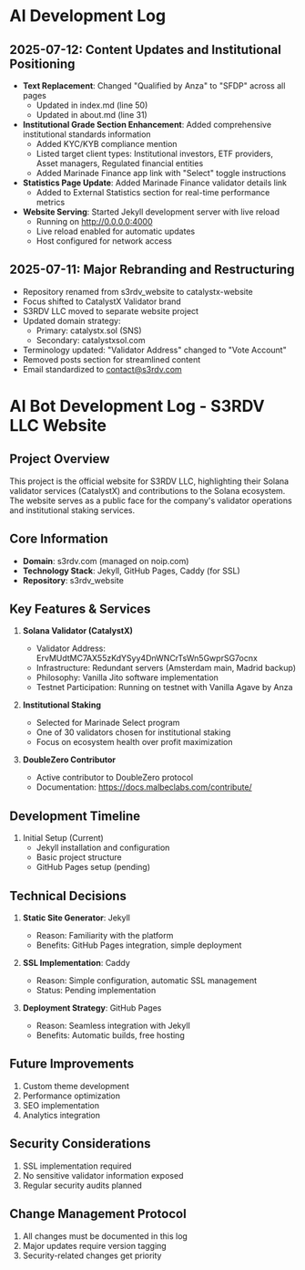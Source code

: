 # AI Development Log

## 2025-07-12: Content Updates and Institutional Positioning
- **Text Replacement**: Changed "Qualified by Anza" to "SFDP" across all pages
  - Updated in index.md (line 50)
  - Updated in about.md (line 31)
- **Institutional Grade Section Enhancement**: Added comprehensive institutional standards information
  - Added KYC/KYB compliance mention
  - Listed target client types: Institutional investors, ETF providers, Asset managers, Regulated financial entities
  - Added Marinade Finance app link with "Select" toggle instructions
- **Statistics Page Update**: Added Marinade Finance validator details link
  - Added to External Statistics section for real-time performance metrics
- **Website Serving**: Started Jekyll development server with live reload
  - Running on http://0.0.0.0:4000
  - Live reload enabled for automatic updates
  - Host configured for network access

## 2025-07-11: Major Rebranding and Restructuring
- Repository renamed from s3rdv_website to catalystx-website
- Focus shifted to CatalystX Validator brand
- S3RDV LLC moved to separate website project
- Updated domain strategy:
  - Primary: catalystx.sol (SNS)
  - Secondary: catalystxsol.com
- Terminology updated: "Validator Address" changed to "Vote Account"
- Removed posts section for streamlined content
- Email standardized to contact@s3rdv.com

# AI Bot Development Log - S3RDV LLC Website

## Project Overview
This project is the official website for S3RDV LLC, highlighting their Solana validator services (CatalystX) and contributions to the Solana ecosystem. The website serves as a public face for the company's validator operations and institutional staking services.

## Core Information
- **Domain**: s3rdv.com (managed on noip.com)
- **Technology Stack**: Jekyll, GitHub Pages, Caddy (for SSL)
- **Repository**: s3rdv_website

## Key Features & Services
1. **Solana Validator (CatalystX)**
   - Validator Address: ErvMUdtMC7AX55zKdYSyy4DnWNCrTsWn5GwprSG7ocnx
   - Infrastructure: Redundant servers (Amsterdam main, Madrid backup)
   - Philosophy: Vanilla Jito software implementation
   - Testnet Participation: Running on testnet with Vanilla Agave by Anza

2. **Institutional Staking**
   - Selected for Marinade Select program
   - One of 30 validators chosen for institutional staking
   - Focus on ecosystem health over profit maximization

3. **DoubleZero Contributor**
   - Active contributor to DoubleZero protocol
   - Documentation: https://docs.malbeclabs.com/contribute/

## Development Timeline
1. Initial Setup (Current)
   - Jekyll installation and configuration
   - Basic project structure
   - GitHub Pages setup (pending)

## Technical Decisions
1. **Static Site Generator**: Jekyll
   - Reason: Familiarity with the platform
   - Benefits: GitHub Pages integration, simple deployment

2. **SSL Implementation**: Caddy
   - Reason: Simple configuration, automatic SSL management
   - Status: Pending implementation

3. **Deployment Strategy**: GitHub Pages
   - Reason: Seamless integration with Jekyll
   - Benefits: Automatic builds, free hosting

## Future Improvements
1. Custom theme development
2. Performance optimization
3. SEO implementation
4. Analytics integration

## Security Considerations
1. SSL implementation required
2. No sensitive validator information exposed
3. Regular security audits planned

## Change Management Protocol
1. All changes must be documented in this log
2. Major updates require version tagging
3. Security-related changes get priority 